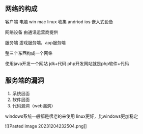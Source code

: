 ## 网络的构成

客户端
电脑 win mac linux
收集 andriod ios
嵌入式设备 

网络设备
由通讯运营商提供

服务端
游戏服务端，app服务端

整三个东西构成一个网络

使用java开发一个网站
jdk+代码
php开发网站就是php软件+代码

## 服务端的漏洞

1. 系统层面
2. 软件层面
3. 代码漏洞（web漏洞）

windows系统一般都是很老的来使用
linux更好，比windows更加稳定

![[Pasted image 20231204232504.png]]